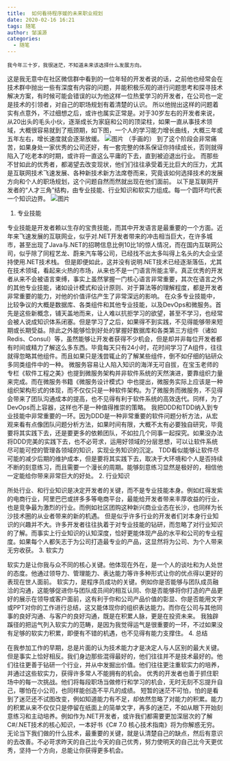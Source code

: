 ```yaml
---
title:  如何看待程序媛的未来职业规划
date: 2020-02-16 16:21
tags: 随笔
author: 邹溪源
categories:
  - 随笔
---
```

```
我今年三十岁，我很迷茫，不知道未来该选择什么发展方向。
```
这是我无意中在社区微信群中看到的一位年轻的开发者说的话，之前他也经常会在技术群中抛出一些有深度有内容的问题，并能积极乐观的进行问题思考和探寻技术解决方案，有时候可能会错误的以为他这样一位热爱学习的开发者，在公司也一定是技术的引领者，对自己的职场规划有着清楚的认识。
所以他抛出这样的问题着实有点意外，不过细想之后，或许也属实正常是。对于30岁左右的开发者来说，从20出头的毛头小伙，逐渐成长为家庭和公司的顶梁柱，如果一直从事技术领域，大概很容易就到了瓶颈期，如下图，一个人的学习能力增长曲线，大概三年或五年左右，增长速度就会逐渐放缓。
![图片](https://images.smcdn.cn/atfF82TaJ80ZFsKv/IMG_0222.PNG!thumbnail)
（手画的） 
到了这个阶段会非常痛苦，如果身处一家优秀的公司还好，有一套完整的体系保证你持续成长，否则就得陷入了吃老本的时期，或许将一直这么平庸的下去，直到被迫退出行业。
而那些不甘如此的优秀者，都渴望去改变现状，他们们往往承受着无比巨大的压力，尤其是互联网技术飞速发展、各种新技术新方法席卷而来，究竟该如何选择技术的发展方向和个人的职场规划，这个问题自然而然就出现在他们面前。
以下是互联网开发者的“人才三角”结构，由专业技能、行业知识和软实力组成。每一个圆环均代表一个知识边界。
![图片](https://uploader.shimo.im/f/sVmne1ru5W8I2EPH.png!thumbnail)
1. 专业技能

专业技能是开发者赖以生存的宝贵技能，而其中开发语言是最重要的一个方面。近年来飞速发展的互联网业，似乎对.NET开发者带来的冲击相当巨大，在许多城市，甚至出现了Java与.NET的招聘信息比例10比1的惊人情况，而在国内互联网公司，似乎除了同程艺龙、蔚来汽车等公司，已经找不出太多叫得上名头的大企业坚持使用.NET技术栈。
但是即便如此，这并没有说明.NET技术已经逐渐落伍，尤其在技术领域，看起来火热的市场，从来也不是一门语言所能主宰。真正优秀的开发者从来不会被语言束缚，事实上虽然掌握一门核心语言非常重要，其次在语言之外的其他专业技能，诸如设计模式和设计原则、对于算法等的理解程度，都是开发者非常重要的能力，对他的价值评估产生了非常深远的影响。 
在众多专业技能中，比较争议的大概是数据库、各类组件和其他专业技能，以及DevOps和微服务。首先是这些新概念，铺天盖地而来，让人难以抗拒学习的欲望，甚至不学习，也经常会被人说成知识体系闭塞。但是学习了之后，如果得不到实践，不见得能够带来短期或长期受益。除此之外能够恰到好处的掌握好数据库和各类第三方组件（诸如Redis、Consul）等，虽然能够让开发者获得不少机会，但是却并非每位开发者都有时间或精力了解这么多东西。毕竟每天只有24小时，花时间学习了A组件，往往就得忽略其他组件。而且如果只是浅尝辄止的了解某些组件，倒不如仔细的钻研众多同类组件中的一种。
微服务容易让人陷入知识的海洋无可自拔，在宝玉老师的专栏《软件工程之美》也提到微服务架构并非软件系统的天然演进，要靠组织力量来完成。而在微服务书籍《微服务设计模式》中也提出，微服务实际上应该是一种组织架构形式的体现，而不仅仅只是一种软件架构。为了微服务而微服务，不见得会带来了团队沟通成本的提高，也不见得有利于软件系统的高效迭代。同样，为了DevOps而上容器，这样也不是一种值得推崇的策略。
我把DDD和TDD纳入到专业技能中非常重要的一环。因为DDD是一种非常重要的软件问题分析方法，从宏观来看有点像团队问题分析方法，如果时间有限，大概不太有必要独自研究，毕竟要将其实践下去，还是要更多的依赖团队，不如拉几个同事一起探究。如果没办法将DDD完美的实践下去，也不必苛求，运用好领域的分层思想，可以让软件系统尽可能可控的管理各领域的知识，实现业务知识的沉淀。
TDD看似能够让软件尽可能的减少后期的维护成本，但是要将其实践下去，取决于大环境和个人是否持续不断的刻意练习，而且需要一个漫长的周期。能够刻意练习显然是极好的，相信他一定能给你带来非常巨大的好处。
2. 行业知识

所处行业、和行业知识是决定开发者的关键，而不是专业技能本身。例如红得发紫的电商行业，阿里巴巴或拼多多等电商平台，最能给开发者带来丰厚收益的行业，也是竞争最为激烈的行业。而例如社区团购这种新兴商业业态在长沙，也同样为长沙技术圈的从业者带来的新的机遇。
但是似乎许多行业的开发者们对本身行业知识的兴趣并不大。许多开发者往往执着于对专业技能的钻研，而忽略了对行业知识的了解。而事实上行业知识的认知深度，恰好更能体现产品的水平和公司的专业程度。如果每个人都矢志于为公司打造最专业的产品，这显然将为公司、为个人带来无穷收获。
3. 软实力

软实力是让你我与众不同的核心关键。他体现在外在，是一个人的谈吐和为人处世的态度。他通过领导力、管理能力、表达能力等许多种形式让你的优点得以更好的表现在世人面前。
软实力，是程序员成功的关键。例如你是否能够与团队成员融洽的沟通，这能够促进你与团队成员间的相互认同、你是否能够将你打造的产品更好的展示在领导或客户面前，这有利于你和公司产品价值的彰显、你是否能用文字或PPT对你的工作进行总结，这又能体现你的组织表达能力。而你在公司与其他同事的良好沟通、与客户的良好沟通，既是在积累人脉，更是在投资未来。
我独辟蹊径的把运气列入软实力的范畴，是因为我觉得运气是很重要的一环，不过如果没有足够的软实力积累，即便有不错的机遇，也不见得有能力支撑住。
4. 总结

在我参加工作的早期，总是片面的认为技术能力才是决定人与人区别的最大关键。但是事实上恰好相反。我们身边那些混得最好的，他们往往并不是技术最好的。他们往往更善于钻研一个行业，并从中发掘出价值。他们往往更注重软实力的培养，并通过这些软实力，获得许多常人不能拥有的机会。
优秀的开发者也善于抓住职场中的每一次挑战。他们将每段职场当做修行和学习的机会，无时无刻不忘提升自己，哪怕在小公司，也同样能创造不平凡的成绩。 
短暂的迷茫不可怕，怕的是看到了迷茫还不试图改变，例如知道能力有不足，却依然忽略了对能力的积累。能力的积累从来不仅仅只是停留在纸面上的简单文字，再多的迷茫，不如从眼下开始刻意练习和主动培养。例如作为.NET开发者，或许我们都需要更加深层次的了解C#/.NET技术的核心知识，一本好书《C# 7.0 核心技术指南》将为你解惑无穷。
无论当下我们做的什么技术，最重要的关键，就是认清楚自己的缺点，然后有意识的去改善。不必苛求昨天的自己比今天的自己优秀，努力使明天的自己比今天更优秀，坚持一个方向，总能让你获得更多机会。

